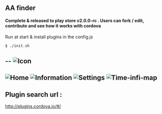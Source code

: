## AA finder
#### Complete & released to play store v2.0.0-rc . Users can fork / edit, contribute and see how it works with cordova

Run at start & install plugins in the config.js
```bash
$ ./init.sh
```
--
![Icon](https://raw.github.com/trojanspike/AA-finder/photos/AAicon.png)
---
![Home](https://raw.github.com/trojanspike/AA-finder/photos/screen-shots/home.png)
![Information](https://raw.github.com/trojanspike/AA-finder/photos/screen-shots/information.png)
![Settings](https://raw.github.com/trojanspike/AA-finder/photos/screen-shots/settings.png)
![Time-infi-map](https://raw.github.com/trojanspike/AA-finder/photos/screen-shots/times-info-map.png)
---

Plugin search url :
--------------------
http://plugins.cordova.io/#/
